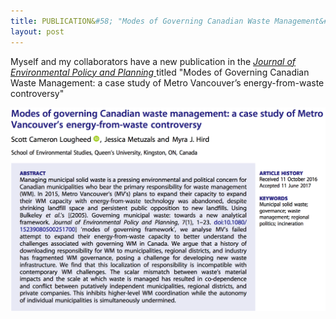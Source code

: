 ```yaml
---
title: PUBLICATION&#58; "Modes of Governing Canadian Waste Management&#58; a case study of Metro Vancouver’s energy-from-waste controversy"
layout: post
---
```


Myself and my collaborators have a new publication in the *[Journal of Environmental Policy and Planning ](https://doi.org/10.1080/1523908X.2017.1343137)* titled "Modes of Governing Canadian Waste Management: a case study of Metro Vancouver’s energy-from-waste controversy"

![Modes of Governing Abstract](/img/mog-abstract.png)
